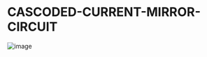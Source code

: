 # CASCODED-CURRENT-MIRROR-CIRCUIT
![image](https://github.com/user-attachments/assets/b41cede5-5708-4d27-98fc-70d75b3d7664)
